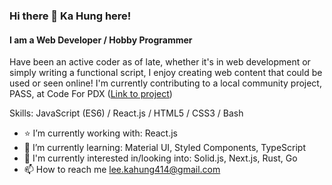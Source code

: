 ### Hi there 👋 Ka Hung here!
#### I am a Web Developer / Hobby Programmer
Have been an active coder as of late, whether it's in web development or simply writing a functional script, I enjoy creating web content that could be used or seen online! I'm currently contributing to a local community project, PASS, at Code For PDX ([Link to project](https://github.com/codeforpdx/PASS))

Skills: JavaScript (ES6) / React.js / HTML5 / CSS3 / Bash

- :star: I’m currently working with: React.js
- 🌱 I’m currently learning: Material UI, Styled Components, TypeScript
- 🔭 I'm currently interested in/looking into: Solid.js, Next.js, Rust, Go
- 📫 How to reach me lee.kahung414@gmail.com

<!--![GitHub stats](https://github-readme-stats.vercel.app/api?username=leekahung&show_icons=true)-->
